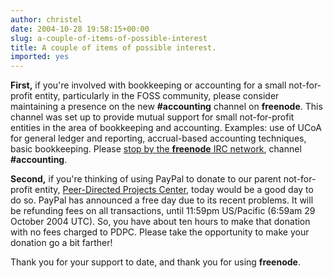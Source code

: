 ```yaml
---
author: christel
date: 2004-10-28 19:58:15+00:00
slug: a-couple-of-items-of-possible-interest
title: A couple of items of possible interest. 
imported: yes
---
```

**First,** if you're involved with bookkeeping or accounting for a small not-for-profit entity, particularly in the FOSS community, please consider maintaining a presence on the new **#accounting** channel on **freenode**.  This channel was set up to provide mutual support for small not-for-profit entities in the area of bookkeeping and accounting.  Examples: use of UCoA for general ledger and reporting, accrual-based accounting techniques, basic bookkeeping.  Please   [stop by the **freenode** IRC network](http://freenode.net/using_the_network.shtml),  channel **#accounting**.

**Second,** if you're thinking of using PayPal to donate to our parent not-for-profit entity,  [Peer-Directed Projects Center](http://freenode.net/pdpc.shtml),  today would be a good day to do so.  PayPal has announced a free day due to its recent problems.  It will be refunding fees on all transactions, until 11:59pm US/Pacific (6:59am 29 October 2004 UTC).  So, you have about ten hours to make that donation with no fees charged to PDPC.  Please take the opportunity to make your donation go a bit farther!

Thank you for your support to date, and thank you for using **freenode**.
